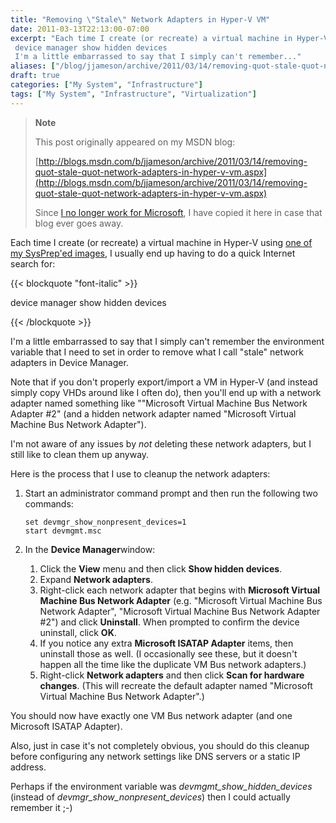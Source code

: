 ```yaml
---
title: "Removing \"Stale\" Network Adapters in Hyper-V VM"
date: 2011-03-13T22:13:00-07:00
excerpt: "Each time I create (or recreate) a virtual machine in Hyper-V using one of my SysPrep'ed images , I usually end up having to do a quick Internet search for: 
 device manager show hidden devices 
 I'm a little embarrassed to say that I simply can't remember..."
aliases: ["/blog/jjameson/archive/2011/03/14/removing-quot-stale-quot-network-adapters-in-hyper-v-vm.aspx"]
draft: true
categories: ["My System", "Infrastructure"]
tags: ["My System", "Infrastructure", "Virtualization"]
---
```


> **Note**
>
> This post originally appeared on my MSDN blog:
>
> [http://blogs.msdn.com/b/jjameson/archive/2011/03/14/removing-quot-stale-quot-network-adapters-in-hyper-v-vm.aspx](http://blogs.msdn.com/b/jjameson/archive/2011/03/14/removing-quot-stale-quot-network-adapters-in-hyper-v-vm.aspx)
>
> Since
> [I no longer work for Microsoft](/blog/jjameson/2011/09/02/last-day-with-microsoft), I have copied it here in case that blog
> ever goes away.

Each time I create (or recreate) a virtual machine in Hyper-V using [one of my SysPrep'ed images](/blog/jjameson/2009/08/13/using-sysprep-ed-vhds-for-new-hyper-v-virtual-machines), I usually end up having to do a quick Internet  search for:

{{< blockquote "font-italic" >}}

device manager show hidden devices

{{< /blockquote >}}

I'm a little embarrassed to say that I simply can't remember the environment  variable that I need to set in order to remove what I call "stale" network adapters  in Device Manager.

Note that if you don't properly export/import a VM in Hyper-V (and instead simply  copy VHDs around like I often do), then you'll end up with a network adapter named  something like ""Microsoft Virtual Machine Bus Network Adapter #2" (and a hidden  network adapter named "Microsoft Virtual Machine Bus Network Adapter").

I'm not aware of any issues by *not* deleting these network adapters,  but I still like to clean them up anyway.

Here is the process that I use to cleanup the network adapters:

1. Start an administrator command prompt and then run the following two commands:
   
   ```
   set devmgr_show_nonpresent_devices=1
   start devmgmt.msc
   ```

2. In the **Device Manager**window:
   
   1. Click the **View** menu and then click **Show hidden
      devices**.
   2. Expand **Network adapters**.
   3. Right-click each network adapter that begins with **Microsoft
      Virtual Machine Bus Network Adapter** (e.g. "Microsoft Virtual Machine
      Bus Network Adapter", "Microsoft Virtual Machine Bus Network Adapter #2")
      and click **Uninstall**. When prompted to confirm the device
      uninstall, click **OK**.
   4. If you notice any extra **Microsoft ISATAP Adapter** items,
      then uninstall those as well. (I occasionally see these, but it doesn't
      happen all the time like the duplicate VM Bus network adapters.)
   5. Right-click **Network adapters** and then click **Scan for hardware changes**. (This will recreate the default adapter
      named "Microsoft Virtual Machine Bus Network Adapter".)

You should now have exactly one VM Bus network adapter (and one Microsoft ISATAP  Adapter).

Also, just in case it's not completely obvious, you should do this cleanup before  configuring any network settings like DNS servers or a static IP address.

Perhaps if the environment variable was <var>devmgmt_show_hidden_devices</var>  (instead of <var>devmgr_show_nonpresent_devices</var>) then I could actually remember  it ;-)

